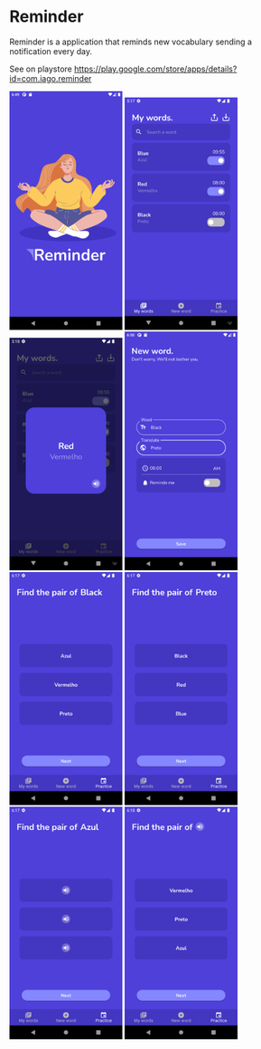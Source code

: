# Reminder

Reminder is a application that reminds new vocabulary sending a notification every day.

See on playstore https://play.google.com/store/apps/details?id=com.iago.reminder

<div>
<img src="/demonstration/splash.png" width="200"/>
<img src="/demonstration/list.png" width="200"/>
<img src="/demonstration/word.png" width="200"/>
<img src="/demonstration/form.png" width="200"/>
</div>
<div>
<img src="/demonstration/practice_word.png" width="200"/>
<img src="/demonstration/practice_translate.png" width="200"/>
<img src="/demonstration/practice_audio.png" width="200"/>
<img src="/demonstration/practice_audio_translate.png" width="200"/>
</div>
